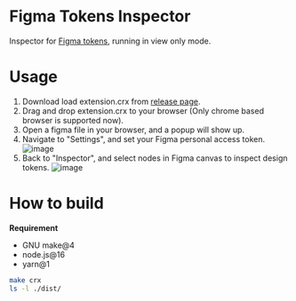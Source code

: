 # Figma Tokens Inspector

Inspector for [Figma tokens](https://github.com/six7/figma-tokens), running in view only mode.

# Usage

1. Download load extension.crx from [release page](https://github.com/ZeekoZhu/figma-tokens-inspector/releases).
2. Drag and drop extension.crx to your browser (Only chrome based browser is supported now).
3. Open a figma file in your browser, and a popup will show up.
4. Navigate to "Settings", and set your Figma personal access token.
![image](https://user-images.githubusercontent.com/13861843/167753201-cf7d275b-e920-4dfe-8848-2976cbc98eb4.png)
5. Back to "Inspector", and select nodes in Figma canvas to inspect design tokens.
![image](https://user-images.githubusercontent.com/13861843/167753241-5b1a966c-3296-46bf-b2e7-4ff0526af410.png)


# How to build

**Requirement**
* GNU make@4
* node.js@16
* yarn@1

```sh
make crx
ls -l ./dist/
```
